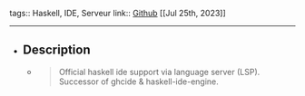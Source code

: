 tags:: Haskell, IDE, Serveur
link:: [Github](https://github.com/haskell/haskell-language-server) 
[[Jul 25th, 2023]]
***

- ## Description
	- > Official haskell ide support via language server (LSP). Successor of ghcide & haskell-ide-engine.